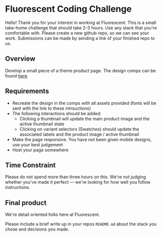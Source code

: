 # Fluorescent Coding Challenge

Hello! Thank you for your interest in working at Fluorescent. This is a small take-home challenge that should take 2-3 hours. Use any stack that you're comfortable with. Please create a new github repo, so we can see your work. Submissions can be made by sending a link of your finished repo to us. 

## Overview

Develop a small piece of a theme product page. The design comps can be found [here](https://www.figma.com/file/GxB20A0rWdeaZR7dfVT9KO/Dev-challenge?node-id=0-1&t=zSWfa3MnY7M4prKR-0).

## Requirements

* Recreate the design in the comps with all assets provided (fonts will be sent with the link to these intrsuctions)
* The following interactions should be added:
  * Clicking a thumbnail will update the main product image and the active thumbnail state
  * Clicking on variant selectors (Swatches) should update the associated labels and the product image / active thumbnail
* Make the page responsive. You have not been given mobile designs, use your best judgement
* Host your page somewhere


## Time Constraint

Please do not spend more than three hours on this. We're not judging whether you've made it perfect — we're looking for how well you follow instructions.

## Final product

We're detail oriented folks here at Fluorescent. 

Please include a brief write up in your repos `README.md` about the stack you chose and decisions you made. 
